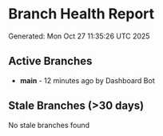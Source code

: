 # Branch Health Report
Generated: Mon Oct 27 11:35:26 UTC 2025

## Active Branches
- **main** - 12 minutes ago by Dashboard Bot

## Stale Branches (>30 days)
No stale branches found
